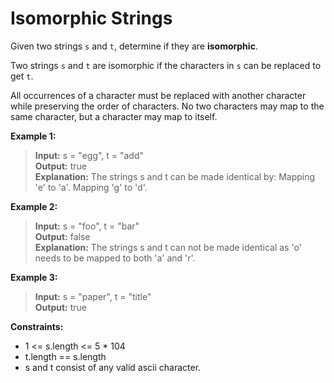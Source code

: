 # Isomorphic Strings

Given two strings `s` and `t`, determine if they are **isomorphic**.

Two strings `s` and `t` are isomorphic if the characters in `s` can be replaced to get `t`.

All occurrences of a character must be replaced with another character while preserving the order of characters. No two characters may map to the same character, but a character may map to itself.

 

**Example 1:**
>  **Input:** s = "egg", t = "add"  
>  **Output:** true  
>  **Explanation:**
The strings s and t can be made identical by:
Mapping 'e' to 'a'.
Mapping 'g' to 'd'.

**Example 2:**
>  **Input:** s = "foo", t = "bar"  
>  **Output:** false  
>  **Explanation:**
The strings s and t can not be made identical as 'o' needs to be mapped to both 'a' and 'r'.

**Example 3:**
>  **Input:** s = "paper", t = "title"  
>  **Output:** true  


**Constraints:**
  * 1 <= s.length <= 5 * 104
  * t.length == s.length
  * s and t consist of any valid ascii character.
